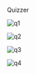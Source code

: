 Quizzer


![q1](https://user-images.githubusercontent.com/79381313/178237754-fd91f2b2-8f94-48bf-9297-ac204afd32cd.png)


![q2](https://user-images.githubusercontent.com/79381313/178237836-dbeadbda-f5d8-4939-9e4e-1a46197ebecc.png)


![q3](https://user-images.githubusercontent.com/79381313/178237857-fe2c5eeb-f138-4e97-ab95-36f8270c41c7.png)


![q4](https://user-images.githubusercontent.com/79381313/178237884-aa965d98-f61b-4539-9c52-a1925f713d7f.png)
